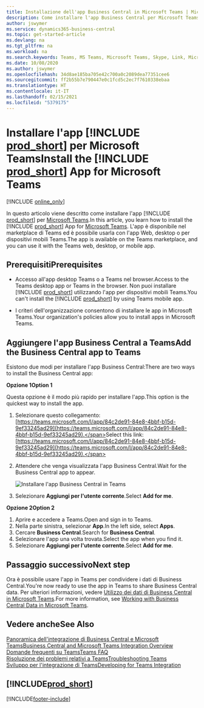```yaml
---
title: Installazione dell'app Business Central in Microsoft Teams | Microsoft Docs
description: Come installare l'app Business Central per Microsoft Teams.
author: jswymer
ms.service: dynamics365-business-central
ms.topic: get-started-article
ms.devlang: na
ms.tgt_pltfrm: na
ms.workload: na
ms.search.keywords: Teams, MS Teams, Microsoft Teams, Skype, Link, Microsoft 365, collaborate, collaboration, teamwork
ms.date: 10/08/2020
ms.author: jswymer
ms.openlocfilehash: 34d8ae185ba705e42c700a0c2089dea77351cee6
ms.sourcegitcommit: ff2b55b7e790447e0c1fcd5c2ec7f7610338ebaa
ms.translationtype: HT
ms.contentlocale: it-IT
ms.lasthandoff: 02/15/2021
ms.locfileid: "5379175"
---
```

# <a name="install-the-prod_short-app-for-microsoft-teams"></a><span data-ttu-id="601f9-103">Installare l'app [!INCLUDE [prod_short](includes/prod_short.md)] per Microsoft Teams</span><span class="sxs-lookup"><span data-stu-id="601f9-103">Install the [!INCLUDE [prod_short](includes/prod_short.md)] App for Microsoft Teams</span></span>

[!INCLUDE [online_only](includes/online_only.md)]

<span data-ttu-id="601f9-104">In questo articolo viene descritto come installare l'app [!INCLUDE [prod_short](includes/prod_short.md)] per [Microsoft Teams](https://www.microsoft.com/en-us/microsoft-365/microsoft-teams).</span><span class="sxs-lookup"><span data-stu-id="601f9-104">In this article, you learn how to install the [!INCLUDE [prod_short](includes/prod_short.md)] App for [Microsoft Teams](https://www.microsoft.com/en-us/microsoft-365/microsoft-teams).</span></span> <span data-ttu-id="601f9-105">L'app è disponibile nel marketplace di Teams ed è possibile usarla con l'app Web, desktop o per dispositivi mobili Teams.</span><span class="sxs-lookup"><span data-stu-id="601f9-105">The app is available on the Teams marketplace, and you can use it with the Teams web, desktop, or mobile app.</span></span>

## <a name="prerequisites"></a><span data-ttu-id="601f9-106">Prerequisiti</span><span class="sxs-lookup"><span data-stu-id="601f9-106">Prerequisites</span></span>

- <span data-ttu-id="601f9-107">Accesso all'app desktop Teams o a Teams nel browser.</span><span class="sxs-lookup"><span data-stu-id="601f9-107">Access to the Teams desktop app or Teams in the browser.</span></span> <span data-ttu-id="601f9-108">Non puoi installare [!INCLUDE [prod_short](includes/prod_short.md)] utilizzando l'app per dispositivi mobili Teams.</span><span class="sxs-lookup"><span data-stu-id="601f9-108">You can't install the [!INCLUDE [prod_short](includes/prod_short.md)] by using Teams mobile app.</span></span>

- <span data-ttu-id="601f9-109">I criteri dell'organizzazione consentono di installare le app in Microsoft Teams.</span><span class="sxs-lookup"><span data-stu-id="601f9-109">Your organization's policies allow you to install apps in Microsoft Teams.</span></span>

## <a name="add-the-business-central-app-to-teams"></a><span data-ttu-id="601f9-110">Aggiungere l'app Business Central a Teams</span><span class="sxs-lookup"><span data-stu-id="601f9-110">Add the Business Central app to Teams</span></span>

<span data-ttu-id="601f9-111">Esistono due modi per installare l'app Business Central:</span><span class="sxs-lookup"><span data-stu-id="601f9-111">There are two ways to install the Business Central app:</span></span>

<span data-ttu-id="601f9-112">**Opzione 1**</span><span class="sxs-lookup"><span data-stu-id="601f9-112">**Option 1**</span></span>

<span data-ttu-id="601f9-113">Questa opzione è il modo più rapido per installare l'app.</span><span class="sxs-lookup"><span data-stu-id="601f9-113">This option is the quickest way to install the app.</span></span>

1. <span data-ttu-id="601f9-114">Selezionare questo collegamento: [https://teams.microsoft.com/l/app/84c2de91-84e8-4bbf-b15d-9ef33245ad29](https://teams.microsoft.com/l/app/84c2de91-84e8-4bbf-b15d-9ef33245ad29).</span><span class="sxs-lookup"><span data-stu-id="601f9-114">Select this link: [https://teams.microsoft.com/l/app/84c2de91-84e8-4bbf-b15d-9ef33245ad29](https://teams.microsoft.com/l/app/84c2de91-84e8-4bbf-b15d-9ef33245ad29).</span></span>

2. <span data-ttu-id="601f9-115">Attendere che venga visualizzata l'app Business Central.</span><span class="sxs-lookup"><span data-stu-id="601f9-115">Wait for the Business Central app to appear.</span></span>

    ![Installare l'app Business Central in Teams](media/teams-install-app.png)

3. <span data-ttu-id="601f9-117">Selezionare **Aggiungi per l'utente corrente**.</span><span class="sxs-lookup"><span data-stu-id="601f9-117">Select **Add for me**.</span></span>

<span data-ttu-id="601f9-118">**Opzione 2**</span><span class="sxs-lookup"><span data-stu-id="601f9-118">**Option 2**</span></span>

1. <span data-ttu-id="601f9-119">Aprire e accedere a Teams.</span><span class="sxs-lookup"><span data-stu-id="601f9-119">Open and sign in to Teams.</span></span>
2. <span data-ttu-id="601f9-120">Nella parte sinistra, selezionar **App**.</span><span class="sxs-lookup"><span data-stu-id="601f9-120">In the left side, select **Apps**.</span></span>
3. <span data-ttu-id="601f9-121">Cercare **Business Central**.</span><span class="sxs-lookup"><span data-stu-id="601f9-121">Search for **Business Central**.</span></span>
4. <span data-ttu-id="601f9-122">Selezionare l'app una volta trovata.</span><span class="sxs-lookup"><span data-stu-id="601f9-122">Select the app when you find it.</span></span>
5. <span data-ttu-id="601f9-123">Selezionare **Aggiungi per l'utente corrente**.</span><span class="sxs-lookup"><span data-stu-id="601f9-123">Select **Add for me**.</span></span>

## <a name="next-step"></a><span data-ttu-id="601f9-124">Passaggio successivo</span><span class="sxs-lookup"><span data-stu-id="601f9-124">Next step</span></span>

<span data-ttu-id="601f9-125">Ora è possibile usare l'app in Teams per condividere i dati di Business Central.</span><span class="sxs-lookup"><span data-stu-id="601f9-125">You're now ready to use the app in Teams to share Business Central data.</span></span> <span data-ttu-id="601f9-126">Per ulteriori informazioni, vedere [Utilizzo dei dati di Business Central in Microsoft Teams](across-working-with-teams.md).</span><span class="sxs-lookup"><span data-stu-id="601f9-126">For more information, see [Working with Business Central Data in Microsoft Teams](across-working-with-teams.md).</span></span>

## <a name="see-also"></a><span data-ttu-id="601f9-127">Vedere anche</span><span class="sxs-lookup"><span data-stu-id="601f9-127">See Also</span></span>

[<span data-ttu-id="601f9-128">Panoramica dell'integrazione di Business Central e Microsoft Teams</span><span class="sxs-lookup"><span data-stu-id="601f9-128">Business Central and Microsoft Teams Integration Overview</span></span>](across-teams-overview.md)  
[<span data-ttu-id="601f9-129">Domande frequenti su Teams</span><span class="sxs-lookup"><span data-stu-id="601f9-129">Teams FAQ</span></span>](teams-faq.md)  
[<span data-ttu-id="601f9-130">Risoluzione dei problemi relativi a Teams</span><span class="sxs-lookup"><span data-stu-id="601f9-130">Troubleshooting Teams</span></span>](admin-teams-troubleshooting.md)  
[<span data-ttu-id="601f9-131">Sviluppo per l'integrazione di Teams</span><span class="sxs-lookup"><span data-stu-id="601f9-131">Developing for Teams Integration</span></span>](/dynamics365/business-central/dev-itpro/developer/devenv-develop-for-teams)  

## [!INCLUDE[prod_short](includes/free_trial_md.md)]  


[!INCLUDE[footer-include](includes/footer-banner.md)]